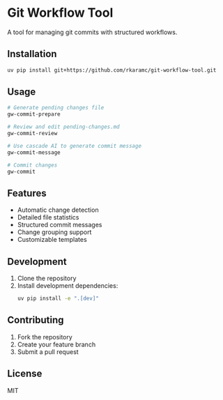 # Git Workflow Tool

A tool for managing git commits with structured workflows.

## Installation

```bash
uv pip install git+https://github.com/rkaramc/git-workflow-tool.git
```

## Usage

```bash
# Generate pending changes file
gw-commit-prepare

# Review and edit pending-changes.md
gw-commit-review

# Use cascade AI to generate commit message
gw-commit-message

# Commit changes
gw-commit
```

## Features

- Automatic change detection
- Detailed file statistics
- Structured commit messages
- Change grouping support
- Customizable templates

## Development

1. Clone the repository
2. Install development dependencies:
   ```bash
   uv pip install -e ".[dev]"
   ```

## Contributing

1. Fork the repository
2. Create your feature branch
3. Submit a pull request

## License

MIT
